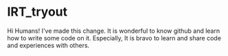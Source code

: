 # IRT_tryout

Hi Humans!
I've made this change.
It is wonderful to know github and learn how to write some code on it.
Especially, It is bravo to learn and share code and experiences with others.
